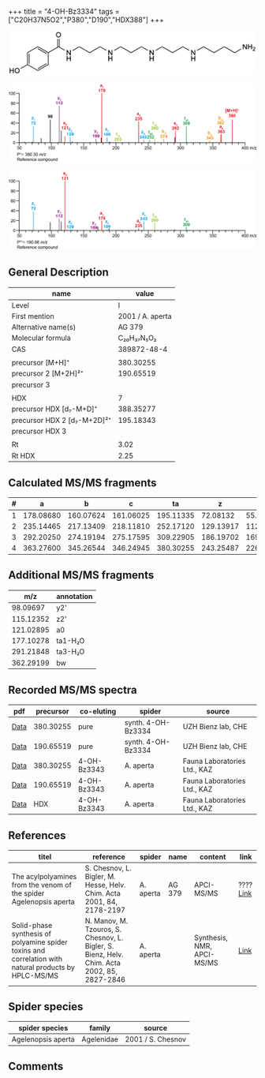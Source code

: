 +++
title = "4-OH-Bz3334"
tags = ["C20H37N5O2","P380","D190","HDX388"]
+++

![](/img/4-OH-Bz3334.png)

![](/img_MSMS/380_4-OH-Bz3334.png?classes=border)

![](/img_MSMS/380_4-OH-Bz3334_2.png?classes=border)

## General Description

| name                        | value            |
|-----------------------------|------------------|
| Level                       | I                |
| First mention               | 2001 / A. aperta |
| Alternative name(s)         | AG 379           |
| Molecular formula           | C₂₀H₃₇N₅O₂       |
| CAS                         | 389872-48-4      |
|                             |                  |
| precursor   [M+H]⁺          | 380.30255        |
| precursor 2 [M+2H]²⁺        | 190.65519        |
| precursor 3                 |                  |
|                             |                  |
| HDX                         | 7                |
| precursor HDX   [d₇-M+D]⁺   | 388.35277        |
| precursor HDX 2 [d₇-M+2D]²⁺ | 195.18343        |
| precursor HDX 3             |                  |
|                             |                  |
| Rt                          | 3.02             |
| Rt HDX                      | 2.25             |

## Calculated MS/MS fragments

| # | a         | b         | c         | ta        | z         | y         | tz        |
|---|-----------|-----------|-----------|-----------|-----------|-----------|-----------|
| 1 | 178.08680 | 160.07624 | 161.06025 | 195.11335 | 72.08132  | 55.05477  | 89.10787  |
| 2 | 235.14465 | 217.13409 | 218.11810 | 252.17120 | 129.13917 | 112.11262 | 146.16572 |
| 3 | 292.20250 | 274.19194 | 275.17595 | 309.22905 | 186.19702 | 169.17047 | 203.33457 |
| 4 | 363.27600 | 345.26544 | 346.24945 | 380.30255 | 243.25487 | 226.22832 | 260.28142 |

## Additional MS/MS fragments

| m/z       | annotation |
|-----------|------------|
| 98.09697  | y2'        |
| 115.12352 | z2'        |
| 121.02895 | a0         |
| 177.10278 | ta1-H₂O    |
| 291.21848 | ta3-H₂O    |
| 362.29199 | bw         |

## Recorded MS/MS spectra

| pdf                                                          | precursor | co-eluting  | spider             | source                       |
|--------------------------------------------------------------|-----------|-------------|--------------------|------------------------------|
| [Data](/pdf/380_4-OH-Bz3334_3-02.pdf)                        | 380.30255 | pure        | synth. 4-OH-Bz3334 | UZH Bienz lab, CHE           |
| [Data](/pdf/380_4-OH-Bz3334_3-02_2.pdf)                      | 190.65519 | pure        | synth. 4-OH-Bz3334 | UZH Bienz lab, CHE           |
| [Data](/pdf/A-aperta/380_4-OH-Bz3334_4-OH-Bz3343_Aa.pdf)     | 380.30255 | 4-OH-Bz3343 | A. aperta          | Fauna Laboratories Ltd., KAZ |
| [Data](/pdf/A-aperta/380_4-OH-Bz3334_4-OH-Bz3343_Aa_2.pdf)   | 190.65519 | 4-OH-Bz3343 | A. aperta          | Fauna Laboratories Ltd., KAZ |
| [Data](/pdf/A-aperta/380_4-OH-Bz3334_4-OH-Bz3343_Aa_HDX.pdf) | HDX       | 4-OH-Bz3343 | A. aperta          | Fauna Laboratories Ltd., KAZ |

## References

| titel                                                                                                | reference                                                                                   | spider    | name   | content               | link                                              |
|------------------------------------------------------------------------------------------------------|---------------------------------------------------------------------------------------------|-----------|--------|-----------------------|---------------------------------------------------|
| The acylpolyamines from the venom of the spider Agelenopsis aperta                                   | S. Chesnov, L. Bigler, M. Hesse, Helv. Chim. Acta 2001, 84, 2178-2197                       | A. aperta | AG 379 | APCI-MS/MS            | ???? [Link](XXX)                                       |
| Solid-phase synthesis of polyamine spider toxins and correlation with natural products by HPLC-MS/MS | N. Manov, M. Tzouros, S. Chesnov, L. Bigler, S. Bienz, Helv. Chim. Acta 2002, 85, 2827-2846 | A. aperta |        | Synthesis, NMR, APCI-MS/MS | [Link](https://doi.org/10.1016/j.tet.2003.12.066) |

## Spider species

| spider species     | family     | source            |
|--------------------|------------|-------------------|
| Agelenopsis aperta | Agelenidae | 2001 / S. Chesnov |

## Comments